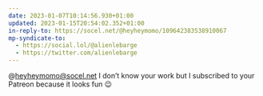 ```yaml
---
date: 2023-01-07T10:14:56.930+01:00
updated: 2023-01-15T20:54:02.352+01:00
in-reply-to: https://socel.net/@heyheymomo/109642383538910067
mp-syndicate-to:
  - https://social.lol/@alienlebarge
  - https://twitter.com/alienlebarge
---
```

@heyheymomo@socel.net I don’t know your work but I subscribed to your Patreon because it looks fun 😉
